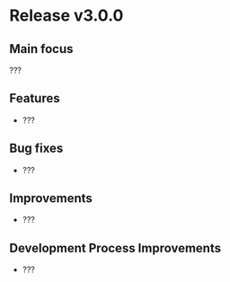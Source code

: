 # Release v3.0.0

## Main focus

???

## Features

* ???

## Bug fixes

* ???

## Improvements

* ???

## Development Process Improvements

* ???
